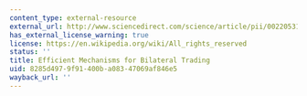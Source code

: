 ```yaml
---
content_type: external-resource
external_url: http://www.sciencedirect.com/science/article/pii/0022053183900480
has_external_license_warning: true
license: https://en.wikipedia.org/wiki/All_rights_reserved
status: ''
title: Efficient Mechanisms for Bilateral Trading
uid: 8285d497-9f91-400b-a083-47069af846e5
wayback_url: ''
---
```

